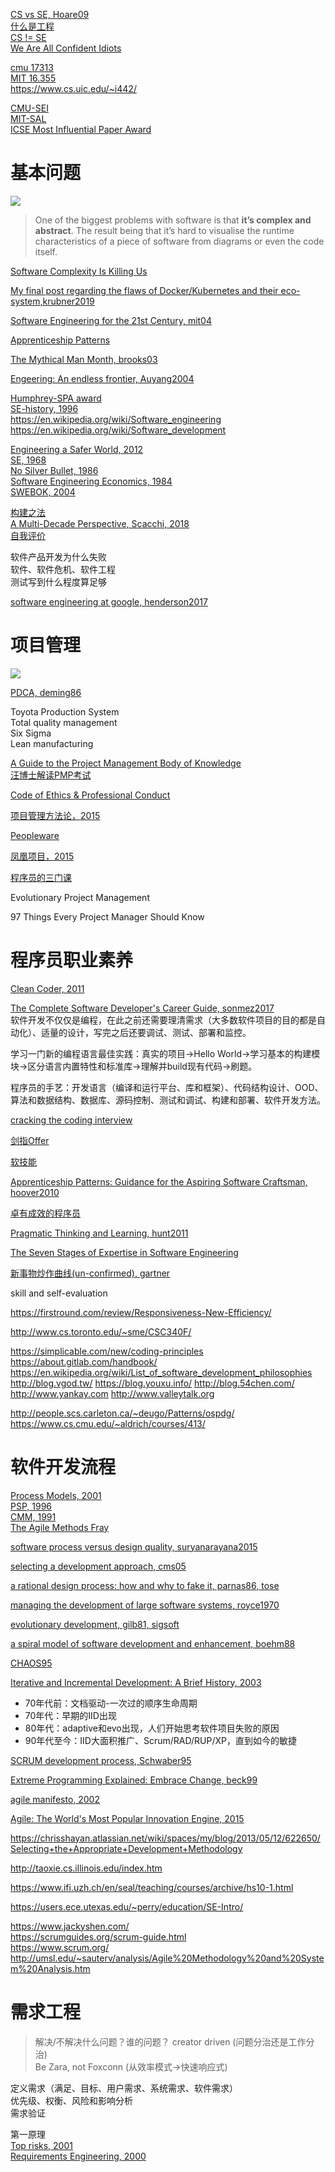 [CS vs SE, Hoare09](https://reinout.vanrees.org/weblog/2009/07/01/ep-keynote.html)  
[什么是工程](https://en.wikipedia.org/wiki/Engineering)  
[CS != SE](http://www.cnblogs.com/buaashine/archive/2012/12/12/2813931.html)  
[We Are All Confident Idiots](https://www.guokr.com/article/439517/)  

[cmu 17313](https://www.cs.cmu.edu/~ckaestne/17313/2018/)  
[MIT 16.355](http://sunnyday.mit.edu/16.355/)   
https://www.cs.uic.edu/~i442/

[CMU-SEI](https://sei.cmu.edu/)  
[MIT-SAL](http://systemarchitect.mit.edu/index.php)  
[ICSE Most Influential Paper Award](https://www.sigsoft.org/awards/icseMIPAward.html)  

# 基本问题

![](https://note.youdao.com/yws/public/resource/8f83e1297252c926e45efa55a901a1d2/xmlnote/WEBRESOURCE8deb61c8fa7a77a9c7c3d1e5075439c5/126)

> One of the biggest problems with software is that **it’s complex and abstract**. The result being that it’s hard to visualise the runtime characteristics of a piece of software from diagrams or even the code itself.

[Software Complexity Is Killing Us](https://www.simplethread.com/software-complexity-killing-us/)

[My final post regarding the flaws of Docker/Kubernetes and their eco-system,krubner2019](http://www.smashcompany.com/technology/my-final-post-regarding-the-flaws-of-docker-kubernetes-and-their-eco-system)

[Software Engineering for the 21st Century, mit04](http://www.cs.cmu.edu/~Compose/SEprinciples-pub-rev2.pdf)

[Apprenticeship Patterns](https://www.amazon.com/Apprenticeship-Patterns-Guidance-Aspiring-Craftsman-ebook/dp/B002RMSZ7E)

[The Mythical Man Month, brooks03](https://book.douban.com/subject/1105381/)

[Engeering: An endless frontier, Auyang2004](https://book.douban.com/subject/3287111/)

[Humphrey-SPA award](https://resources.sei.cmu.edu/news-events/events/watts/watts.cfm)  
[SE-history, 1996](https://www.dagstuhl.de/Reports/96/9635.pdf)  
https://en.wikipedia.org/wiki/Software_engineering  
https://en.wikipedia.org/wiki/Software_development  

[Engineering a Safer World, 2012](http://sunnyday.mit.edu/safer-world/index.html)  
[SE, 1968](http://homepages.cs.ncl.ac.uk/brian.randell/NATO/nato1968.PDF)  
[No Silver Bullet, 1986](http://sunnyday.mit.edu/16.355/BrooksNoSilverBullet2.html)  
[Software Engineering Economics, 1984](http://csse.usc.edu/TECHRPTS/1984/usccse84-500/usccse84-500.pdf)  
[SWEBOK, 2004](https://www.computer.org/web/swebok/index)  

[构建之法](https://book.douban.com/subject/27069503/)  
[A Multi-Decade Perspective, Scacchi, 2018](https://www.ics.uci.edu/~wscacchi/Papers/New/IEEE-Computer-Scacchi-2018.pdf)  
[自我评价](http://www.cnblogs.com/xinz/p/3852177.html)

软件产品开发为什么失败  
软件、软件危机、软件工程  
测试写到什么程度算足够  

[software engineering at google, henderson2017](https://arxiv.org/pdf/1702.01715.pdf)

# 项目管理

![](https://note.youdao.com/yws/public/resource/8f83e1297252c926e45efa55a901a1d2/xmlnote/WEBRESOURCE6287ea342110009b3ee392f41eb98c61/132)

[PDCA, deming86](https://asqaustin.org/wp-content/uploads/2015/12/History_of_the_PDSA_Cycle_CN_ASQ_Talk-_2_10_2016_Handout.pdf)  

Toyota Production System  
Total quality management  
Six Sigma  
Lean manufacturing  
  


[A Guide to the Project Management Body of Knowledge](https://book.douban.com/subject/24697645/)  
[汪博士解读PMP考试](https://book.douban.com/subject/24713754/)  


[Code of Ethics & Professional Conduct](https://www.pmi.org/about/ethics/code)  

[项目管理方法论，2015](https://book.douban.com/subject/26584696/)  

[Peopleware](https://book.douban.com/subject/25956450/)  

[凤凰项目，2015](https://book.douban.com/subject/26644070/)  

[程序员的三门课](https://www.zhihu.com/pub/reader/119647389/chapter/1182332907921813504)  


Evolutionary Project Management

97 Things Every Project Manager Should Know

# 程序员职业素养

[Clean Coder, 2011](https://book.douban.com/subject/11614538/) 

[The Complete Software Developer's Career Guide, sonmez2017](https://book.douban.com/subject/35043940/)  
软件开发不仅仅是编程，在此之前还需要理清需求（大多数软件项目的目的都是自动化）、适量的设计，写完之后还要调试、测试、部署和监控。  

学习一门新的编程语言最佳实践：真实的项目->Hello World->学习基本的构建模块->区分语言内置特性和标准库->理解并build现有代码->刷题。  

程序员的手艺：开发语言（编译和运行平台、库和框架）、代码结构设计、OOD、算法和数据结构、数据库、源码控制、测试和调试、构建和部署、软件开发方法。  


[cracking the coding interview](https://book.douban.com/subject/26570695/)

[剑指Offer](https://book.douban.com/subject/25910559/)

[软技能](https://book.douban.com/subject/26835090/)  

[Apprenticeship Patterns: Guidance for the Aspiring Software Craftsman, hoover2010](https://book.douban.com/subject/4924164/)

[卓有成效的程序员](https://book.douban.com/subject/3558788/)

[Pragmatic Thinking and Learning, hunt2011](https://read.douban.com/ebook/1885884/)

[The Seven Stages of Expertise in Software Engineering](http://www.wayland-informatics.com/The%20Seven%20Stages%20of%20Expertise%20in%20Software.htm)

[新事物炒作曲线(un-confirmed), gartner](https://en.wikipedia.org/wiki/Hype_cycle)

skill and self-evaluation

https://firstround.com/review/Responsiveness-New-Efficiency/  

http://www.cs.toronto.edu/~sme/CSC340F/  

https://simplicable.com/new/coding-principles  
https://about.gitlab.com/handbook/  
https://en.wikipedia.org/wiki/List_of_software_development_philosophies
http://blog.vgod.tw/
https://blog.youxu.info/
http://blog.54chen.com/
http://www.yankay.com
http://www.valleytalk.org

http://people.scs.carleton.ca/~deugo/Patterns/ospdg/
https://www.cs.cmu.edu/~aldrich/courses/413/




# 软件开发流程


[Process Models, 2001](https://www.ics.uci.edu/~wscacchi/Papers/SE-Encyc/Process-Models-SE-Encyc.pdf)  
[PSP, 1996](http://www.star.cc.gatech.edu/documents/SpencerRugabear/psp.pdf)  
[CMM, 1991](http://sunnyday.mit.edu/16.355/cmm.pdf)  
[The Agile Methods Fray](http://www-scf.usc.edu/~csci201/lectures/Lecture11/demarco2002.pdf)

[software process versus design quality, suryanarayana2015](https://ieeexplore.ieee.org/stamp/stamp.jsp?tp=&arnumber=7140652)

[selecting a development approach, cms05 ](https://www.academia.edu/13239574/SELECTING_A_DEVELOPMENT_APPROACH)

[a rational design process: how and why to fake it, parnas86, tose](https://www.cs.tufts.edu/~nr/cs257/archive/david-parnas/fake-it.pdf)

[managing the development of large software systems, royce1970](http://www-scf.usc.edu/~csci201/lectures/Lecture11/royce1970.pdf) 

[evolutionary development, gilb81, sigsoft](https://dl.acm.org/doi/pdf/10.1145/1010865.1010868)

[a spiral model of software development and enhancement, boehm88](http://www-scf.usc.edu/~csci201/lectures/Lecture11/boehm1988.pdf)  

[CHAOS95](https://www.projectsmart.co.uk/white-papers/chaos-report.pdf)

[Iterative and Incremental Development: A Brief History, 2003](https://www.craiglarman.com/wiki/downloads/misc/history-of-iterative-larman-and-basili-ieee-computer.pdf)


- 70年代前：文档驱动-一次过的顺序生命周期
- 70年代：早期的IID出现
- 80年代：adaptive和evo出现，人们开始思考软件项目失败的原因
- 90年代至今：IID大面积推广、Scrum/RAD/RUP/XP，直到如今的敏捷

[SCRUM development process, Schwaber95](http://www.jeffsutherland.org/oopsla/schwapub.pdf)

[Extreme Programming Explained: Embrace Change, beck99](https://book.douban.com/subject/1440219/)

[agile manifesto, 2002](http://agilemanifesto.org/)

[Agile: The World's Most Popular Innovation Engine, 2015](https://www.forbes.com/sites/stevedenning/2015/07/23/the-worlds-most-popular-innovation-engine/#4d24af757c76)  

https://chrisshayan.atlassian.net/wiki/spaces/my/blog/2013/05/12/622650/Selecting+the+Appropriate+Development+Methodology

http://taoxie.cs.illinois.edu/index.htm

https://www.ifi.uzh.ch/en/seal/teaching/courses/archive/hs10-1.html

https://users.ece.utexas.edu/~perry/education/SE-Intro/

https://www.jackyshen.com/  
https://scrumguides.org/scrum-guide.html  
https://www.scrum.org/ 
http://umsl.edu/~sauterv/analysis/Agile%20Methodology%20and%20System%20Analysis.htm   

# 需求工程

> 解决/不解决什么问题？谁的问题？
creator driven (问题分治还是工作分治)  
Be Zara, not Foxconn (从效率模式->快速响应式)  

定义需求（满足、目标、用户需求、系统需求、软件需求）  
优先级、权衡、风险和影响分析  
需求验证  

第一原理  
[Top risks, 2001](http://sunnyday.mit.edu/16.355/lawrence-requirements.pdf)  
[Requirements Engineering, 2000](http://mcs.open.ac.uk/ban25/papers/sotar.re.pdf)  


